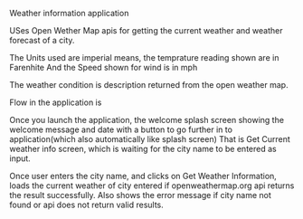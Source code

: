Weather information application

USes Open Wether Map apis for getting the current weather and weather forecast of a city.

The Units used are imperial means, the temprature reading shown are in Farenhite 
And the Speed shown for wind is in mph 

The weather condition is description returned from the open weather map.

Flow in the application is 

Once you launch the application, the welcome splash screen showing the welcome message and 
date with a button to go further in to application(which also automatically like splash screen)
That is Get Current weather info screen, which is waiting for the city name to be entered as input.

Once user enters the city name, and clicks on Get Weather Information, 
loads the current weather of city entered if openweathermap.org api returns 
the result successfully. Also shows the error message if city name not found 
or api does not return valid results.


